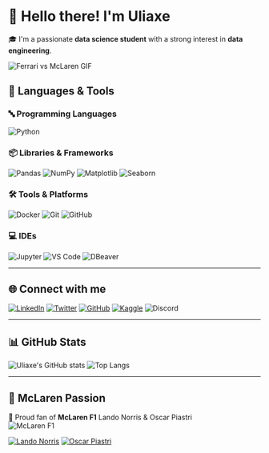 # 👋 Hello there! I'm Uliaxe

🎓 I'm a passionate **data science student** with a strong interest in **data engineering**.  

![Ferrari vs McLaren GIF](https://media1.tenor.com/m/Vsb0sznY9VIAAAAd/ferrari-mclaren.gif)

## 🧠 Languages & Tools

### 🔤 Programming Languages  

![Python](https://img.shields.io/badge/Python-3776AB?style=for-the-badge&logo=python&logoColor=white)

### 📦 Libraries & Frameworks  

![Pandas](https://img.shields.io/badge/Pandas-150458?style=for-the-badge&logo=pandas&logoColor=white)
![NumPy](https://img.shields.io/badge/NumPy-013243?style=for-the-badge&logo=numpy&logoColor=white)
![Matplotlib](https://img.shields.io/badge/Matplotlib-0081C9?style=for-the-badge&logo=matplotlib&logoColor=white)
![Seaborn](https://img.shields.io/badge/Seaborn-FF9800?style=for-the-badge&logo=seaborn&logoColor=white)

### 🛠️ Tools & Platforms  

![Docker](https://img.shields.io/badge/Docker-2496ED?style=for-the-badge&logo=docker&logoColor=white)
![Git](https://img.shields.io/badge/Git-F05032?style=for-the-badge&logo=git&logoColor=white)
![GitHub](https://img.shields.io/badge/GitHub-181717?style=for-the-badge&logo=github&logoColor=white)

### 💻 IDEs  

![Jupyter](https://img.shields.io/badge/Jupyter-F37626?style=for-the-badge&logo=jupyter&logoColor=white)
![VS Code](https://img.shields.io/badge/VS%20Code-007ACC?style=for-the-badge&logo=visual-studio-code&logoColor=white)
![DBeaver](https://img.shields.io/badge/DBeaver-0078D7?style=for-the-badge&logo=dbeaver&logoColor=white)

---

## 🌐 Connect with me

[![LinkedIn](https://img.shields.io/badge/LinkedIn-0077B5?style=for-the-badge&logo=linkedin&logoColor=white)](https://www.linkedin.com/in/uliaxe)
[![Twitter](https://img.shields.io/badge/Twitter-1DA1F2?style=for-the-badge&logo=twitter&logoColor=white)](https://twitter.com/uliaxe)
[![GitHub](https://img.shields.io/badge/GitHub-181717?style=for-the-badge&logo=github&logoColor=white)](https://github.com/uliaxe)
[![Kaggle](https://img.shields.io/badge/Kaggle-20BEFF?style=for-the-badge&logo=kaggle&logoColor=white)](https://www.kaggle.com/uliaxe)
![Discord](https://img.shields.io/badge/Discord-5865F2?style=for-the-badge&logo=discord&logoColor=white)

---

## 📊 GitHub Stats

![Uliaxe's GitHub stats](https://github-readme-stats.vercel.app/api?username=uliaxe&show_icons=true&theme=radical&hide_title=false)
![Top Langs](https://github-readme-stats.vercel.app/api/top-langs/?username=uliaxe&layout=compact&theme=radical)

---

## 🧡 McLaren Passion

🧡 Proud fan of **McLaren F1** Lando Norris & Oscar Piastri  
![McLaren F1](https://img.shields.io/badge/McLaren%20F1-Team%20Spirit-orange?style=for-the-badge&logo=formula1&logoColor=white)

[![Lando Norris](https://img.shields.io/badge/Lando%20Norris-FF8700?style=for-the-badge&logo=lando-norris&logoColor=white)](https://www.instagram.com/lando/)
[![Oscar Piastri](https://img.shields.io/badge/Oscar%20Piastri-FF8700?style=for-the-badge&logo=oscar-piastri&logoColor=white)](https://www.instagram.com/oscarpiastri/)
